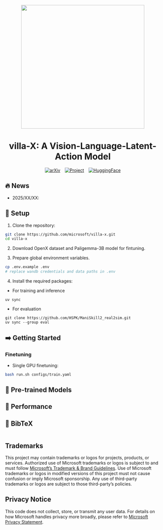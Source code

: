 <div align="center">

<p align="center">
  <img src="assets/villa-x-transparent.png" width="400"/>
</p>

# villa-X: A Vision-Language-Latent-Action Model

[![arXiv](https://img.shields.io/badge/arXiv-Paper-red?logo=arxiv&logoColor=white)](./) &ensp; [![Project](https://img.shields.io/badge/Project-Page-blue?logo=homepage&logoColor=white)](https://microsoft.github.io/villa-x) &ensp; [![HuggingFace](https://img.shields.io/badge/%F0%9F%A4%97%20Hugging%20Face-Models-yellow)](https://huggingface.co/microsoft/villa-x)
</div>

</div>

## 🔥 News

* 2025/XX/XX:

## 🔧 Setup

1. Clone the repository:

```bash
git clone https://github.com/microsoft/villa-x.git
cd villa-x
```

2. Download OpenX dataset and Paligemma-3B model for fintuning.

2. Prepare global environment variables.

```bash
cp .env.example .env
# replace wandb credentials and data paths in .env
```

4. Install the required packages:

  * For training and inference

  ```
  uv sync
  ```

  * For evaluation

  ```
  git clone https://github.com/HSPK/ManiSkill2_real2sim.git
  uv sync --group eval
  ```

## ➡️ Getting Started

### Finetuning

* Single GPU finetuning:

```bash
bash run.sh configs/train.yaml
```


## 🤗 Pre-trained Models

## 🚀 Performance

## 📑 BibTeX

```bibtex
```

## Trademarks

This project may contain trademarks or logos for projects, products, or services. Authorized use of Microsoft trademarks or logos is subject to and must follow [Microsoft’s Trademark & Brand Guidelines](https://www.microsoft.com/en-us/legal/intellectualproperty/trademarks/usage/general). Use of Microsoft trademarks or logos in modified versions of this project must not cause confusion or imply Microsoft sponsorship. Any use of third-party trademarks or logos are subject to those third-party’s policies.

## Privacy Notice

This code does not collect, store, or transmit any user data. For details on how Microsoft handles privacy more broadly, please refer to [Microsoft Privacy Statement](https://go.microsoft.com/fwlink/?LinkId=521839).
